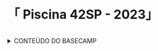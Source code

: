 <h1> 「 Piscina 42SP - 2023」 </h1>
<p align=center ><img href ="https://www.google.com/url?sa=i&url=https%3A%2F%2Fwww.42sp.org.br%2F&psig=AOvVaw1TN6Sf5XrF11t_AMx4Y8j3&ust=1693425591721000&source=images&cd=vfe&opi=89978449&ved=0CA4QjRxqFwoTCIiXlorUgoEDFQAAAAAdAAAAABAD"></p>
<details>
<summary> CONTEÚDO DO BASECAMP </summary>

------------------------------------------------------------------------------------

- Shell00 - Linha de Comando Unix
    * ex00 = z
    * ex01 = testShell00.tar
    * ex02 = exo2.tar
    * ex03 = id_rsa_pub
    * ex04 = midLS
    * ex05 = git_commit.sh
      
- Shell01 - Linha de Comando Unix
    * ex01 = print_groups.sh
    * ex02 = find_sh.sh
    * ex03 = count_files.sh
    * ex04 = MAC.sh
    * ex05 = "\?$*'MaRViN'*$?\" 

- C00: 
    * ex00 = ft_putchar.c 
    * ex01 = ft_print_alphabet.c 
    * ex02 = ft_print_reverse_alphabet.c 
    * ex03 = ft_print_numbers.c 
    * ex04 = ft_is_negative.c 

- C01: 
    * ex00 = ft_ft.c 
    * ex01 = ft_ultimate_ft.c 
    * ex02 = ft_swap.c 
    * ex03 = ft_div_mod.c 
    * ex04 = ft_ultimate_div_mod.c 
    * ex05 = ft_putstr.c 
    * ex06 = ft_strlen.c 


- Rush00 - Escreva um programa que exiba na tela um retângulo oco de largura x e altura y.

- C02:
    * ex00 = ft_strcpy.c 
    * ex01 = ft_strncpy.c 
    * ex02 = ft_str_is_alpha.c 
    * ex03 = ft_str_is_numeric.c 
    * ex04 = ft_str_is_lowercase.c 
    * ex05 = ft_str_is_uppercase.c 
    * ex06 = ft_str_is_printable.c 
    * ex07 = ft_strupcase.c 
    * ex08 = ft_strlowcase.c 

